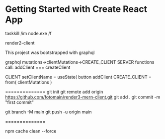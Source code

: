 # Getting Started with Create React App

taskkill /im node.exe /f

render2-client

This project was bootstrapped with graphql

graphql
 mutations->clientMutations->CREATE_CLIENT
  SERVER
    functions call: addClient === createClient

  CLIENT
    setClientName = useState(
    button
      addClient
        CREATE_CLIENT = from( clientMutations )

==============
git init
git remote add origin https://github.com/fotomain/render3-mern-client.git
git add .
git commit -m "first commit"

git branch -M main
git push -u origin main

==============

npm cache clean --force
